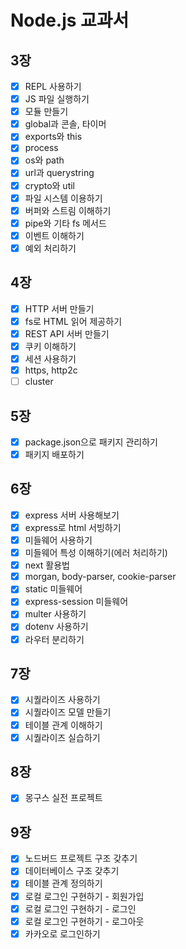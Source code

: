 # Node.js 교과서

## 3장
- [x] REPL 사용하기
- [x] JS 파일 실행하기
- [x] 모듈 만들기
- [x] global과 콘솔, 타이머
- [x] exports와 this
- [x] process
- [x] os와 path
- [x] url과 querystring
- [x] crypto와 util
- [x] 파일 시스템 이용하기
- [x] 버퍼와 스트림 이해하기
- [x] pipe와 기타 fs 메서드
- [x] 이벤트 이해하기
- [x] 예외 처리하기

## 4장
- [x] HTTP 서버 만들기
- [x] fs로 HTML 읽어 제공하기
- [x] REST API 서버 만들기
- [x] 쿠키 이해하기
- [x] 세션 사용하기
- [x] https, http2c
- [ ] cluster

## 5장
- [x] package.json으로 패키지 관리하기
- [x] 패키지 배포하기

## 6장
- [x] express 서버 사용해보기
- [x] express로 html 서빙하기
- [x] 미들웨어 사용하기
- [x] 미들웨어 특성 이해하기(에러 처리하기)
- [x] next 활용법
- [x] morgan, body-parser, cookie-parser
- [x] static 미들웨어
- [x] express-session 미들웨어
- [x] multer 사용하기
- [x] dotenv 사용하기
- [x] 라우터 분리하기

## 7장
- [x] 시퀄라이즈 사용하기
- [x] 시퀄라이즈 모델 만들기
- [x] 테이블 관계 이해하기
- [x] 시퀄라이즈 실습하기

## 8장
- [x] 몽구스 실전 프로젝트

## 9장
- [x] 노드버드 프로젝트 구조 갖추기
- [x] 데이터베이스 구조 갖추기
- [x] 테이블 관계 정의하기
- [x] 로컬 로그인 구현하기 - 회원가입
- [x] 로컬 로그인 구현하기 - 로그인
- [x] 로컬 로그인 구현하기 - 로그아웃
- [x] 카카오로 로그인하기